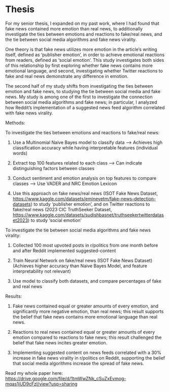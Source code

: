 # Thesis

For my senior thesis, I expanded on my past work, where I had found that fake news contained more emotion than real news, to additionally investigate the ties between emotions and reactions to fake/real news, and the tie between social media algorithms and fake news virality. 

One theory is that fake news utilizes more emotion in the article’s writing itself, defined as ‘publisher emotion’, in order to achieve emotional reactions from readers, defined as ‘social emotion’. This study investigates both sides of this relationship by first exploring whether fake news contains more emotional language, and second, investigating whether Twitter reactions to fake and real news demonstrate any difference in emotion. 

The second half of my study shifts from investigating the ties between emotion and fake news, to studying the tie between social media and fake news. My study is among one of the first to investigate the connection between social media algorithms and fake news; in particular, I analyzed how Reddit’s implementation of a suggested news feed algorithm correlated with fake news virality. 

Methods: 

To investigate the ties between emotions and reactions to fake/real news: 

1. Use a Multinomial Naive Bayes model to classify data --> Achieves high classification accuracy while having interpretable features (individual words)

2. Extract top 100 features related to each class --> Can indicate distinguishing factors between classes

3. Conduct sentiment and emotion analysis on top features to compare classes --> Use VADER and NRC Emotion Lexicon

4. Use this approach on fake news/real news (ISOT Fake News Dataset, https://www.kaggle.com/datasets/emineyetm/fake-news-detection-datasets)  to study ‘publisher emotion’, and on Twitter reactions to fake/real news (2023 CIC TruthSeeker Dataset, https://www.kaggle.com/datasets/sudishbasnet/truthseekertwitterdataset2023) to study ‘social emotion’

To investigate the tie between social media algorithms and fake news virality: 

1. Collected 100 most upvoted posts in r/politics from one month before and after Reddit implemented suggested-content

2. Train Neural Network on fake/real news (ISOT Fake News Dataset) 
(Achieves higher accuracy than Naive Bayes Model, and feature interpretability not relevant)

3. Use model to classify both datasets, and compare percentages of fake and real news

Results: 

1. Fake news contained equal or greater amounts of every emotion, and significantly more negative emotion, than real news; this result supports the belief that fake news contains more emotional language than real news. 

2. Reactions to real news contained equal or greater amounts of every emotion compared to reactions to fake news; this result challenged the belief that fake news incites greater emotion.

3. Implementing suggested content on news feeds correlated with a 30% increase in fake news virality in r/politics on Reddit, supporting the belief that social media algorithms increase the spread of fake news. 


Read my whole paper here: https://drive.google.com/file/d/1tmWwZNk_cSuZxEvmog-mqas1jUD9cFzI/view?usp=sharing 
